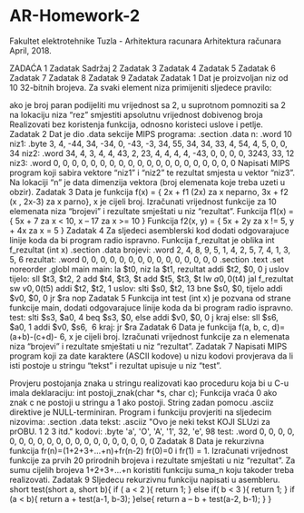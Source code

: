 # AR-Homework-2
Fakultet elektrotehnike Tuzla - Arhitektura racunara
Arhitektura računara
April, 2018.

ZADAĆA
1 Zadatak Sadržaj
2 Zadatak
3 Zadatak
4 Zadatak
5 Zadatak
6 Zadatak
7 Zadatak
8 Zadatak
9 Zadatak
Zadatak 1
Dat je proizvoljan niz od 10 32-bitnih brojeva. Za svaki element niza primijeniti sljedece
pravilo:

ako je broj paran podijeliti mu vrijednost sa 2, u suprotnom pomnoziti sa 2
na lokaciju niza “rez” smjestiti apsolutnu vrijednost dobivenog broja
Realizovati bez koristenja funkcija, odnosno koristeci uslove i petlje.
Zadatak 2
Dat je dio .data sekcije MIPS programa:
.section .data
n: .word 10
niz1: .byte 3, 4, -44, 34, -34, 0, -43, -3, 34, 55, 34, 34, 33, 4, 54, 4, 5, 0, 0, 34
niz2: .word 34, 4, 3, 4, 4, 43, 2, 23, 4, 4, 4, 4, -43, 0, 0, 0, 0, 3243, 33, 12
niz3: .word 0, 0, 0, 0, 0, 0, 0, 0, 0, 0, 0, 0, 0, 0, 0, 0, 0, 0, 0, 0
Napisati MIPS program koji sabira vektore “niz1” i “niz2” te rezultat smjesta u vektor “niz3”.
Na lokaciji “n” je data dimenzija vektora (broj elemenata koje treba uzeti u obzir).
Zadatak 3
Data je funkcija f(x) = { 2x + f1 (2x) za x neparno, 3x + f2 (x , 2x-3) za x parno}, x je cijeli broj.
Izračunati vrijednost funkcije za 10 elemenata niza “brojevi” i rezultate smještati u niz
“rezultat”.
Funkcija f1(x) = { 5x + 7 za x < 10, x – 17 za x >= 10 }
Funkcija f2(x, y) = { 5x + 2y za x != 5, y + 4x za x = 5 }
Zadatak 4
Za sljedeci asemblerski kod dodati odgovarajuce linije koda da bi program radio ispravno.
Funkcija f_rezultat je oblika int f_rezultat (int x)
.section .data
brojevi: .word 2, 4, 8, 9, 5, 1, 4, 2, 5, 7, 4, 1, 3, 5, 6
rezultat: .word 0, 0, 0, 0, 0, 0, 0, 0, 0, 0, 0, 0, 0, 0, 0
.section .text
.set noreorder
.globl main
main:
la $t0, niz
la $t1, rezultat
addi $t2, $0, 0
j uslov
tijelo:
sll $t3, $t2, 2
add $t4, $t3, $t
add $t5, $t3, $t
lw $a0, 0($t4)
jal f_rezultat
sw $v0, 0($t5)
addi $t2, $t2, 1
uslov:
slti $s0, $t2, 13
bne $s0, $0, tijelo
addi $v0, $0, 0
jr $ra
nop
Zadatak 5
Funkcija int test (int x) je pozvana od strane funkcije main, dodati odgovarajuce linije koda
da bi program radio ispravno.
test:
slti $s3, $a0, 4
beq $s3, $0, else
addi $v0, $0, 0
j kraj
else:
sll $s6, $a0, 1
addi $v0, $s6, ​ 6
kraj:
jr $ra
Zadatak 6
Data je funkcija f(a, b, c, d)=(a+b)-(c+d)- 6, x je cijeli broj. Izračunati vrijednost funkcije za n
elemenata niza “brojevi” i rezultate smještati u niz “rezultat”.
Zadatak 7
Napisati MIPS program koji za date karaktere (ASCII kodove) u nizu kodovi
provjerava da li isti postoje u stringu “tekst” i rezultat upisuje u niz “test”.

Provjeru postojanja znaka u stringu realizovati kao proceduru koja bi u C-u imala
deklaraciju:
int postoji_znak(char *s, char c);
Funkcija vraća 0 ako znak c ne postoji u stringu a 1 ako postoji. String zadan
pomocu .asciiz direktive je NULL-terminiran. Program i funkciju provjeriti na
sljedecim nizovima:
.section .data
tekst: .asciiz "Ovo je neki tekst KOJI SLUzi za prOBU. 1 2 3 itd."
kodovi: .byte 'a', 'O', 'A', '1', 32, 'e', 98
test: .word 0, 0, 0, 0, 0, 0, 0, 0, 0, 0, 0, 0, 0, 0, 0, 0, 0, 0, 0, 0
Zadatak 8
Data je rekurzivna funkcija
fr(n)=(1+2+3+...+n)+fr(n-2)
fr(0)=0 i fr(1) = 1.
Izračunati vrijednost funkcije za prvih 20 prirodnih brojeva i rezultate smještati u niz
“rezultat”. Za sumu cijelih brojeva 1+2+3+...+n koristiti funkciju suma_n koju takoder treba
realizovati.
Zadatak 9
Sljedecu rekurzivnu funkciju napisati u asembleru.
short test(short a, short b){
if ( a < 2 ){
return 1;
}
else if( b < 3 ){
return 1;
}
if (a < b){
return a + test(a-1, b-3);
}else{
return a – b + test(a-2, b-1);
}
}
